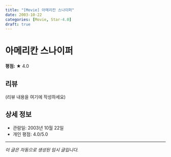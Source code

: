 ```yaml
---
title: "[Movie] 아메리칸 스나이퍼"
date: 2003-10-22
categories: [Movie, Star-4.0]
draft: true
---
```


# 아메리칸 스나이퍼

**평점:** ★ 4.0

## 리뷰

(리뷰 내용을 여기에 작성하세요)

## 상세 정보

- 관람일: 2003년 10월 22일
- 개인 평점: 4.0/5.0

---

*이 글은 자동으로 생성된 임시 글입니다.*
